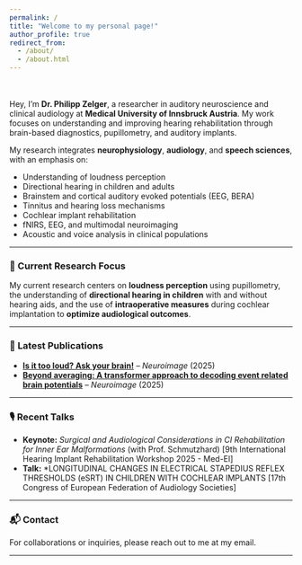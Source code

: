```yaml
---
permalink: /
title: "Welcome to my personal page!"
author_profile: true
redirect_from: 
  - /about/
  - /about.html
---
```



<br><br>
Hey, I’m **Dr. Philipp Zelger**, a researcher in auditory neuroscience and clinical audiology at **Medical University of Innsbruck Austria**. My work focuses on understanding and improving hearing rehabilitation through brain-based diagnostics, pupillometry, and auditory implants.

My research integrates **neurophysiology**, **audiology**, and **speech sciences**, with an emphasis on:
- Understanding of loudness perception
- Directional hearing in children and adults
- Brainstem and cortical auditory evoked potentials (EEG, BERA)
- Tinnitus and hearing loss mechanisms
- Cochlear implant rehabilitation
- fNIRS, EEG, and multimodal neuroimaging
- Acoustic and voice analysis in clinical populations

---

### 🔬 Current Research Focus

My current research centers on **loudness perception** using pupillometry, the understanding of **directional hearing in children** with and without hearing aids, and the use of **intraoperative measures** during cochlear implantation to **optimize audiological outcomes**.

---

### 📄 Latest Publications

- **[Is it too loud? Ask your brain!](https://pubmed.ncbi.nlm.nih.gov/39153523/)** – *Neuroimage* (2025)  
- **[Beyond averaging: A transformer approach to decoding event related brain potentials](https://pubmed.ncbi.nlm.nih.gov/39864567/)** – *Neuroimage* (2025)

---

### 🎙️ Recent Talks

- **Keynote:** *Surgical and Audiological Considerations in CI Rehabilitation for Inner Ear Malformations* (with Prof. Schmutzhard) [9th International Hearing Implant Rehabilitation Workshop 2025 - Med-El]
- **Talk:** *LONGITUDINAL CHANGES IN ELECTRICAL STAPEDIUS REFLEX THRESHOLDS (eSRT) IN CHILDREN WITH COCHLEAR IMPLANTS [17th Congress of European Federation of Audiology Societies]

---

### 📬 Contact

For collaborations or inquiries, please reach out to me at my email.

---


